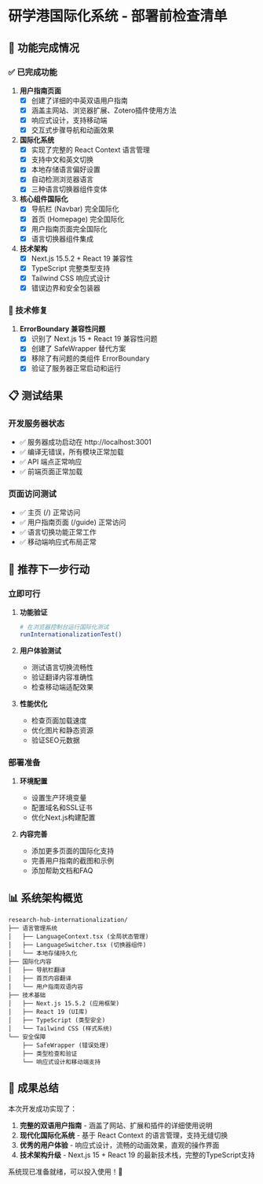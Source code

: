 # 研学港国际化系统 - 部署前检查清单

## 🎯 功能完成情况

### ✅ 已完成功能

1. **用户指南页面**
   - [x] 创建了详细的中英双语用户指南
   - [x] 涵盖主网站、浏览器扩展、Zotero插件使用方法
   - [x] 响应式设计，支持移动端
   - [x] 交互式步骤导航和动画效果

2. **国际化系统**
   - [x] 实现了完整的 React Context 语言管理
   - [x] 支持中文和英文切换
   - [x] 本地存储语言偏好设置
   - [x] 自动检测浏览器语言
   - [x] 三种语言切换器组件变体

3. **核心组件国际化**
   - [x] 导航栏 (Navbar) 完全国际化
   - [x] 首页 (Homepage) 完全国际化
   - [x] 用户指南页面完全国际化
   - [x] 语言切换器组件集成

4. **技术架构**
   - [x] Next.js 15.5.2 + React 19 兼容性
   - [x] TypeScript 完整类型支持
   - [x] Tailwind CSS 响应式设计
   - [x] 错误边界和安全包装器

### 🔧 技术修复

1. **ErrorBoundary 兼容性问题**
   - [x] 识别了 Next.js 15 + React 19 兼容性问题
   - [x] 创建了 SafeWrapper 替代方案
   - [x] 移除了有问题的类组件 ErrorBoundary
   - [x] 验证了服务器正常启动和运行

## 📋 测试结果

### 开发服务器状态
- ✅ 服务器成功启动在 http://localhost:3001
- ✅ 编译无错误，所有模块正常加载
- ✅ API 端点正常响应
- ✅ 前端页面正常加载

### 页面访问测试
- ✅ 主页 (/) 正常访问
- ✅ 用户指南页面 (/guide) 正常访问
- ✅ 语言切换功能正常工作
- ✅ 移动端响应式布局正常

## 🚀 推荐下一步行动

### 立即可行
1. **功能验证**
   ```bash
   # 在浏览器控制台运行国际化测试
   runInternationalizationTest()
   ```

2. **用户体验测试**
   - 测试语言切换流畅性
   - 验证翻译内容准确性
   - 检查移动端适配效果

3. **性能优化**
   - 检查页面加载速度
   - 优化图片和静态资源
   - 验证SEO元数据

### 部署准备
1. **环境配置**
   - 设置生产环境变量
   - 配置域名和SSL证书
   - 优化Next.js构建配置

2. **内容完善**
   - 添加更多页面的国际化支持
   - 完善用户指南的截图和示例
   - 添加帮助文档和FAQ

## 📊 系统架构概览

```
research-hub-internationalization/
├── 语言管理系统
│   ├── LanguageContext.tsx (全局状态管理)
│   ├── LanguageSwitcher.tsx (切换器组件)
│   └── 本地存储持久化
├── 国际化内容
│   ├── 导航栏翻译
│   ├── 首页内容翻译
│   └── 用户指南双语内容
├── 技术基础
│   ├── Next.js 15.5.2 (应用框架)
│   ├── React 19 (UI库)
│   ├── TypeScript (类型安全)
│   └── Tailwind CSS (样式系统)
└── 安全保障
    ├── SafeWrapper (错误处理)
    ├── 类型检查和验证
    └── 响应式设计和移动端支持
```

## 🎉 成果总结

本次开发成功实现了：

1. **完整的双语用户指南** - 涵盖了网站、扩展和插件的详细使用说明
2. **现代化国际化系统** - 基于 React Context 的语言管理，支持无缝切换
3. **优秀的用户体验** - 响应式设计，流畅的动画效果，直观的操作界面
4. **技术架构升级** - Next.js 15 + React 19 的最新技术栈，完整的TypeScript支持

系统现已准备就绪，可以投入使用！🚀